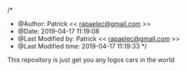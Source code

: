/*
 * @Author: Patrick &lt;&lt; rapaelec@gmail.com &gt;&gt; 
 * @Date: 2019-04-17 11:19:08 
 * @Last Modified by: Patrick << rapaelec@gmail.com >>
 * @Last Modified time: 2019-04-17 11:19:33
 */


This repository is just get you any logos cars in the world